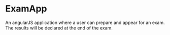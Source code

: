 # ExamApp
An angularJS application where a user can prepare and appear for an exam. The results will be declared at the end of the exam.
